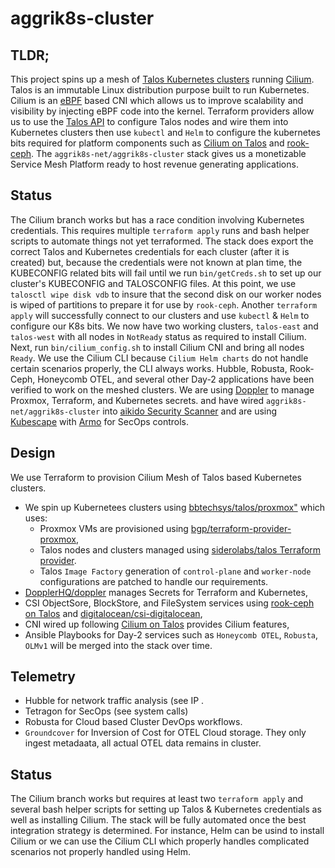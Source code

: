 # aggrik8s-cluster
## TLDR;
This project spins up a mesh of [Talos Kubernetes clusters](https://www.talos.dev) running [Cilium](https://cilium.io/). Talos is an immutable Linux distribution purpose built to run Kubernetes. Cilium is an [eBPF](https://ebpf.io/) based CNI which allows us to improve scalability and visibility by injecting eBPF code into the kernel. Terraform providers allow us to use the [Talos API](https://www.talos.dev/v1.10/reference/api/) to configure Talos nodes and wire them into Kubernetes clusters then use `kubectl` and `Helm` to configure the kubernetes bits required for platform components such as [Cilium on Talos](https://www.talos.dev/v1.10/kubernetes-guides/network/deploying-cilium/) and [rook-ceph](https://www.talos.dev/v1.10/kubernetes-guides/configuration/ceph-with-rook/).
The `aggrik8s-net/aggrik8s-cluster` stack gives us a monetizable Service Mesh Platform ready to host revenue generating applications.  
## Status
The Cilium branch works but has a race condition involving Kubernetes credentials. This requires multiple `terraform apply` runs and bash helper scripts to automate things not yet terraformed. The stack does export the correct Talos and Kubernetes credentials for each cluster (after it is created) but, because the credentials were not known at plan time, the KUBECONFIG related bits will fail until we run `bin/getCreds.sh` to set up our cluster's KUBECONFIG and TALOSCONFIG files. At this point, we use `talosctl wipe disk vdb` to insure that the second disk on our worker nodes is wiped of partitions to prepare it for use by `rook-ceph`. Another `terraform apply` will successfully connect to our clusters and use `kubectl` & `Helm` to configure our K8s bits. We now have two working clusters, `talos-east` and `talos-west` with all nodes in `NotReady` status as required to install Cilium. Next, run `bin/cilium_config.sh` to install Cilium CNI and bring all nodes `Ready`. We use the Cilium CLI because `Cilium Helm charts` do not handle certain scenarios properly, the CLI always works. Hubble, Robusta, Rook-Ceph, Honeycomb OTEL, and several other Day-2 applications have been verified to work on the meshed clusters.
We are using [Doppler](https://www.doppler.com/platform/secrets-manager) to manage Proxmox, Terraform, and Kubernetes secrets. and have wired `aggrik8s-net/aggrik8s-cluster` into [aikido Security Scanner](https://www.aikido.dev/) and are using [Kubescape](https://kubescape.io/) with [Armo](https://hub.armosec.io/docs/armo-platform#how-armo-platform-works) for SecOps controls.
## Design
We use Terraform to provision Cilium Mesh of Talos based Kubernetes clusters.
- We spin up Kubernetees clusters using [bbtechsys/talos/proxmox"](https://registry.terraform.io/modules/bbtechsys/talos/proxmox/latest) which uses:
  - Proxmox VMs are provisioned using [bgp/terraform-provider-proxmox](https://github.com/bpg/terraform-provider-proxmox),
  - Talos nodes and clusters managed using [siderolabs/talos Terraform provider](https://registry.terraform.io/providers/siderolabs/talos/0.9.0-alpha.0).
  - Talos `Image Factory` generation of `control-plane` and `worker-node` configurations are patched to handle our requirements.
- [DopplerHQ/doppler](https://registry.terraform.io/providers/DopplerHQ/doppler/latest/docs) manages Secrets for Terraform and Kubernetes,
- CSI ObjectSore, BlockStore, and FileSystem services using [rook-ceph on Talos](https://www.talos.dev/v1.10/kubernetes-guides/configuration/ceph-with-rook/) and [digitalocean/csi-digitalocean](https://github.com/digitalocean/csi-digitalocean),
- CNI wired up following [Cilium on Talos](https://www.talos.dev/v1.10/kubernetes-guides/network/deploying-cilium/) provides Cilium features, 
- Ansible Playbooks for Day-2 services such as `Honeycomb OTEL`, `Robusta`, `OLMv1` will be merged into the stack over time.
## Telemetry
- Hubble for network traffic analysis (see IP .
- Tetragon for SecOps (see system calls)
- Robusta for Cloud based Cluster DevOps workflows.
- `Groundcover` for Inversion of Cost for OTEL Cloud storage. They only ingest metadaata, all actual OTEL data remains in cluster.
## Status
The Cilium branch works but requires at least two `terraform apply` and several bash helper scripts for setting up Talos & Kubernetes credentials as well as installing Cilium. 
The stack will be fully automated once the best integration strategy is determined. For instance, Helm can be usind to install Cilium or we can use the Cilium CLI which properly handles complicated scenarios not properly handled using Helm.


